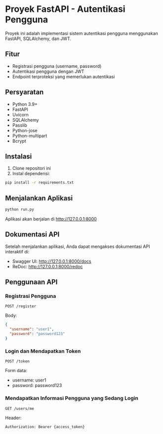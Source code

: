 # Proyek FastAPI - Autentikasi Pengguna

Proyek ini adalah implementasi sistem autentikasi pengguna menggunakan FastAPI, SQLAlchemy, dan JWT.

## Fitur

- Registrasi pengguna (username, password)
- Autentikasi pengguna dengan JWT
- Endpoint terproteksi yang memerlukan autentikasi

## Persyaratan

- Python 3.9+
- FastAPI
- Uvicorn
- SQLAlchemy
- Passlib
- Python-jose
- Python-multipart
- Bcrypt

## Instalasi

1. Clone repositori ini
2. Instal dependensi:

```bash
pip install -r requirements.txt
```

## Menjalankan Aplikasi

```bash
python run.py
```

Aplikasi akan berjalan di http://127.0.0.1:8000

## Dokumentasi API

Setelah menjalankan aplikasi, Anda dapat mengakses dokumentasi API interaktif di:

- Swagger UI: http://127.0.0.1:8000/docs
- ReDoc: http://127.0.0.1:8000/redoc

## Penggunaan API

### Registrasi Pengguna

```
POST /register
```

Body:
```json
{
  "username": "user1",
  "password": "password123"
}
```

### Login dan Mendapatkan Token

```
POST /token
```

Form data:
- username: user1
- password: password123

### Mendapatkan Informasi Pengguna yang Sedang Login

```
GET /users/me
```

Header:
```
Authorization: Bearer {access_token}
```